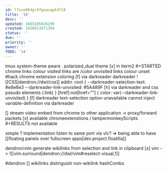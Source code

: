 ```yaml
---
id: l7sxx064gr47gaauqpk47i8
title: '14'
desc: ''
updated: 1685105026299
created: 1636913971394
status: ''
due: ''
priority: ''
owner: ''
TODO: '14'
---
```

tmux system-theme aware
. polarized_dual theme
    [x] in iterm2
#+STARTED
chrome links colour
  visited links are /color
  unvisited links colour unset
  #hack
  chrome extension coloring
  [f] via darkreader
  darkreader ![[CSS|dendron://dwl/css]] addin
  :root {
    --darkreader-selection-text: #e8e6e3
    --darkreader-link-unvisited: #5A489F
  [h] via darkreader and css pseudo elements (:link)
}
[href]:not[href=""] {
            color: var(--darkreader-link-unvisited)
}
[f] darkreader text-selection option unavailable
  cannot inject variable-definition via darkreader

[] stream video embed from chrome to other application
-> proxy/forward packets
  [x] available chromeextenstions / tampermonkeyScripts
  #+RESULTS
  not available

simple ? implementation
  listen to same port via vlc?
=> being able to have [[floating panels over fullscreen apps|dev.project.floatilla]]

dendron/vim generate wikilinks from selection and link in clipboard
  [x] vim -> ![[vim.surround|dendron://dwl/vim#reselect-visual,1]]

#dendron
[] wikilinks distinguish non-wikilink hashCombs
